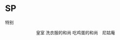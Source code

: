 # SP
特别         

　　　　　　　
              皇室
             洗衣服的和尚
             吃鸡蛋的和尚　尼姑庵
             
             
             

